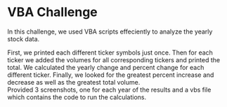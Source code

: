 # VBA Challenge

In this challenge, we used VBA scripts effeciently to analyze the yearly stock data.


First, we printed each different ticker symbols just once. Then for each ticker we added the volumes for all corresponding tickers and printed the total. We calculated the yearly change and percent change for each different ticker. Finally, we looked for the greatest percent increase and decrease as well as the greatest total volume.  
Provided 3 screenshots, one for each year of the results and a vbs file which contains the code to run the calculations.
